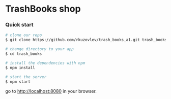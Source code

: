 # TrashBooks shop

### Quick start

```bash
# clone our repo
$ git clone https://github.com/rkuzovlev/trash_books_a1.git trash_books

# change directory to your app
$ cd trash_books

# install the dependencies with npm
$ npm install

# start the server
$ npm start
```

go to [http://localhost:8080](http://localhost:8080) in your browser.
